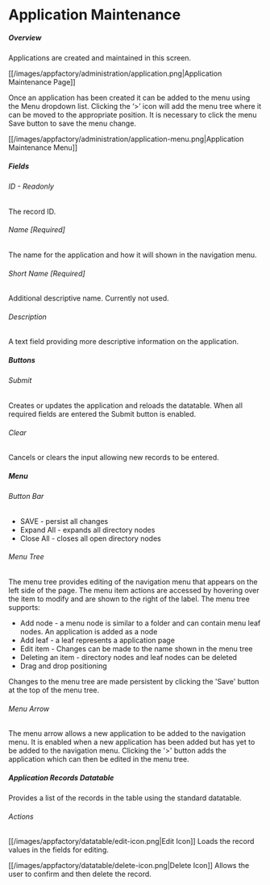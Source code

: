 # Application Maintenance

##### Overview
Applications are created and maintained in this screen.

[[/images/appfactory/administration/application.png|Application Maintenance Page]]

Once an application has been created it can be added to the menu using the Menu dropdown list.  Clicking the ‘>’ icon 
will add the menu tree where it can be moved to the appropriate position.  It is necessary to click the menu Save button 
to save the menu change.
 
[[/images/appfactory/administration/application-menu.png|Application Maintenance Menu]]
 

##### Fields
###### ID - Readonly
The record ID.
###### Name [Required]
The name for the application and how it will shown in the navigation menu.
###### Short Name [Required]
Additional descriptive name.  Currently not used.
###### Description
A text field providing more descriptive information on the application.

##### Buttons
###### Submit
Creates or updates the application and reloads the datatable.  When all required fields are entered the Submit 
button is enabled.
###### Clear
Cancels or clears the input allowing new records to be entered.

##### Menu
###### Button Bar
* SAVE - persist all changes
* Expand All - expands all directory nodes
* Close All - closes all open directory nodes

###### Menu Tree
The menu tree provides editing of the navigation menu that appears on the left side of the page.  The menu item actions
are accessed by hovering over the item to modify and are shown to the right of the label.  The menu tree supports:
* Add node - a menu node is similar to a folder and can contain menu leaf nodes.  An application is added as a node 
* Add leaf - a leaf represents a application page 
* Edit item - Changes can be made to the name shown in the menu tree
* Deleting an item - directory nodes and leaf nodes can be deleted
* Drag and drop positioning    

Changes to the menu tree are made persistent by clicking the 'Save' button at the top of the menu tree. 
 
###### Menu Arrow
The menu arrow allows a new application to be added to the navigation menu.  It is enabled when a new application has
been added but has yet to be added to the navigation menu.  Clicking the '>' button adds the application which can then
be edited in the menu tree.

##### Application Records Datatable
Provides a list of the records in the table using the standard datatable.
###### Actions
[[/images/appfactory/datatable/edit-icon.png|Edit Icon]]  Loads the record values in the fields for editing.   

[[/images/appfactory/datatable/delete-icon.png|Delete Icon]]  Allows the user to confirm and then delete the record.
